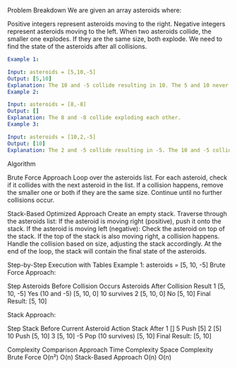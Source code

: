Problem Breakdown
We are given an array asteroids where:

Positive integers represent asteroids moving to the right.
Negative integers represent asteroids moving to the left.
When two asteroids collide, the smaller one explodes. If they are the same size, both explode.
We need to find the state of the asteroids after all collisions.

```yaml
Example 1:

Input: asteroids = [5,10,-5]
Output: [5,10]
Explanation: The 10 and -5 collide resulting in 10. The 5 and 10 never collide.
Example 2:

Input: asteroids = [8,-8]
Output: []
Explanation: The 8 and -8 collide exploding each other.
Example 3:

Input: asteroids = [10,2,-5]
Output: [10]
Explanation: The 2 and -5 collide resulting in -5. The 10 and -5 collide resulting in 10.
```

Algorithm

Brute Force Approach
Loop over the asteroids list.
For each asteroid, check if it collides with the next asteroid in the list.
If a collision happens, remove the smaller one or both if they are the same size.
Continue until no further collisions occur.


Stack-Based Optimized Approach
Create an empty stack.
Traverse through the asteroids list:
If the asteroid is moving right (positive), push it onto the stack.
If the asteroid is moving left (negative):
Check the asteroid on top of the stack.
If the top of the stack is also moving right, a collision happens.
Handle the collision based on size, adjusting the stack accordingly.
At the end of the loop, the stack will contain the final state of the asteroids.

Step-by-Step Execution with Tables
Example 1: asteroids = [5, 10, -5]
Brute Force Approach:

Step	Asteroids Before	Collision Occurs	Asteroids After	Collision Result
1	[5, 10, -5]	Yes (10 and -5)	[5, 10, 0]	10 survives
2	[5, 10, 0]	No	[5, 10]	
Final Result: [5, 10]

Stack Approach:

Step	Stack Before	Current Asteroid	Action	Stack After
1	[]	5	Push	[5]
2	[5]	10	Push	[5, 10]
3	[5, 10]	-5	Pop (10 survives)	[5, 10]
Final Result: [5, 10]

Complexity Comparison
Approach	Time Complexity	Space Complexity
Brute Force	O(n²)	O(n)
Stack-Based Approach	O(n)	O(n)
